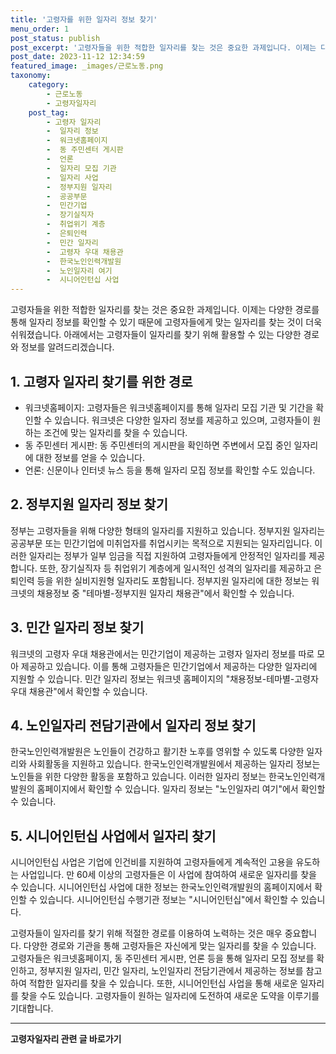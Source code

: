 ```yaml
---
title: '고령자를 위한 일자리 정보 찾기'
menu_order: 1
post_status: publish
post_excerpt: '고령자들을 위한 적합한 일자리를 찾는 것은 중요한 과제입니다. 이제는 다양한 경로를 통해 일자리 정보를 확인할 수 있기 때문에 고령자들에게 맞는 일자리를 찾는 것이 더욱 쉬워졌습니다. 아래에서는 고령자들이 일자리를 찾기 위해 활용할 수 있는 다양한 경로와 정보를 알려드리겠습니다.'
post_date: 2023-11-12 12:34:59
featured_image: _images/근로노동.png
taxonomy:
    category:
        - 근로노동
        - 고령자일자리
    post_tag:
        - 고령자 일자리
        -  일자리 정보
        -  워크넷홈페이지
        -  동 주민센터 게시판
        -  언론
        -  일자리 모집 기관
        -  일자리 사업
        -  정부지원 일자리
        -  공공부문
        -  민간기업
        -  장기실직자
        -  취업위기 계층
        -  은퇴인력
        -  민간 일자리
        -  고령자 우대 채용관
        -  한국노인인력개발원
        -  노인일자리 여기
        -  시니어인턴십 사업
---
```



고령자들을 위한 적합한 일자리를 찾는 것은 중요한 과제입니다. 이제는 다양한 경로를 통해 일자리 정보를 확인할 수 있기 때문에 고령자들에게 맞는 일자리를 찾는 것이 더욱 쉬워졌습니다. 아래에서는 고령자들이 일자리를 찾기 위해 활용할 수 있는 다양한 경로와 정보를 알려드리겠습니다.

## 1. 고령자 일자리 찾기를 위한 경로

- 워크넷홈페이지: 고령자들은 워크넷홈페이지를 통해 일자리 모집 기관 및 기간을 확인할 수 있습니다. 워크넷은 다양한 일자리 정보를 제공하고 있으며, 고령자들이 원하는 조건에 맞는 일자리를 찾을 수 있습니다.
- 동 주민센터 게시판: 동 주민센터의 게시판을 확인하면 주변에서 모집 중인 일자리에 대한 정보를 얻을 수 있습니다.
- 언론: 신문이나 인터넷 뉴스 등을 통해 일자리 모집 정보를 확인할 수도 있습니다.

## 2. 정부지원 일자리 정보 찾기

정부는 고령자들을 위해 다양한 형태의 일자리를 지원하고 있습니다. 정부지원 일자리는 공공부문 또는 민간기업에 미취업자를 취업시키는 목적으로 지원되는 일자리입니다. 이러한 일자리는 정부가 일부 임금을 직접 지원하여 고령자들에게 안정적인 일자리를 제공합니다. 또한, 장기실직자 등 취업위기 계층에게 일시적인 성격의 일자리를 제공하고 은퇴인력 등을 위한 실비지원형 일자리도 포함됩니다. 정부지원 일자리에 대한 정보는 워크넷의 채용정보 중 "테마별-정부지원 일자리 채용관"에서 확인할 수 있습니다.

## 3. 민간 일자리 정보 찾기

워크넷의 고령자 우대 채용관에서는 민간기업이 제공하는 고령자 일자리 정보를 따로 모아 제공하고 있습니다. 이를 통해 고령자들은 민간기업에서 제공하는 다양한 일자리에 지원할 수 있습니다. 민간 일자리 정보는 워크넷 홈페이지의 "채용정보-테마별-고령자 우대 채용관"에서 확인할 수 있습니다.

## 4. 노인일자리 전담기관에서 일자리 정보 찾기

한국노인인력개발원은 노인들이 건강하고 활기찬 노후를 영위할 수 있도록 다양한 일자리와 사회활동을 지원하고 있습니다. 한국노인인력개발원에서 제공하는 일자리 정보는 노인들을 위한 다양한 활동을 포함하고 있습니다. 이러한 일자리 정보는 한국노인인력개발원의 홈페이지에서 확인할 수 있습니다. 일자리 정보는 "노인일자리 여기"에서 확인할 수 있습니다.

## 5. 시니어인턴십 사업에서 일자리 찾기

시니어인턴십 사업은 기업에 인건비를 지원하여 고령자들에게 계속적인 고용을 유도하는 사업입니다. 만 60세 이상의 고령자들은 이 사업에 참여하여 새로운 일자리를 찾을 수 있습니다. 시니어인턴십 사업에 대한 정보는 한국노인인력개발원의 홈페이지에서 확인할 수 있습니다. 시니어인턴십 수행기관 정보는 "시니어인턴십"에서 확인할 수 있습니다.

고령자들이 일자리를 찾기 위해 적절한 경로를 이용하여 노력하는 것은 매우 중요합니다. 다양한 경로와 기관을 통해 고령자들은 자신에게 맞는 일자리를 찾을 수 있습니다. 고령자들은 워크넷홈페이지, 동 주민센터 게시판, 언론 등을 통해 일자리 모집 정보를 확인하고, 정부지원 일자리, 민간 일자리, 노인일자리 전담기관에서 제공하는 정보를 참고하여 적합한 일자리를 찾을 수 있습니다. 또한, 시니어인턴십 사업을 통해 새로운 일자리를 찾을 수도 있습니다. 고령자들이 원하는 일자리에 도전하여 새로운 도약을 이루기를 기대합니다.
<!-- wp:separator -->
<hr class="wp-block-separator has-alpha-channel-opacity"/>
<!-- /wp:separator -->

<!-- wp:group {"backgroundColor":"base","layout":{"type":"constrained"}} -->
<div class="wp-block-group has-base-background-color has-background"><!-- wp:paragraph {"align":"center","fontSize":"medium"} -->
<p class="has-text-align-center has-large-font-size"><strong>고령자일자리 관련 글 바로가기</strong></p>
<!-- /wp:paragraph -->


<!-- wp:latest-posts
{"categories":[{"id":10558,"count":19,"description":"","link":"https://uknowlaw.com/category/%ea%b3%a0%eb%a0%b9%ec%9e%90%ec%9d%bc%ec%9e%90%eb%a6%ac/","name":"고령자일자리","slug":"고령자일자리","taxonomy":"category","parent":0,"meta":[],"_links":{"self":[{"href":"https://uknowlaw.com/wp-json/wp/v2/categories/10558"}],"collection":[{"href":"https://uknowlaw.com/wp-json/wp/v2/categories"}],"about":[{"href":"https://uknowlaw.com/wp-json/wp/v2/taxonomies/category"}],"wp:post_type":[{"href":"https://uknowlaw.com/wp-json/wp/v2/posts?categories=10558"}],"curies":[{"name":"wp","href":"https://api.w.org/{rel}","templated":true}]}}]} /--></div>
<!-- /wp:group -->